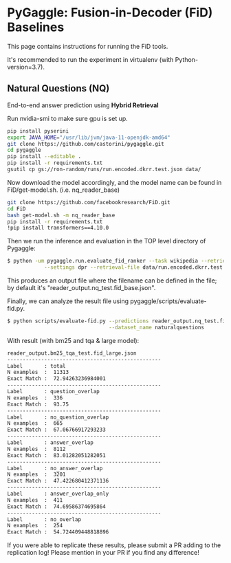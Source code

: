 # PyGaggle: Fusion-in-Decoder (FiD) Baselines

This page contains instructions for running the FiD tools.

It's recommended to run the experiment in virtualenv (with Python-version=3.7).

## Natural Questions (NQ)
End-to-end answer prediction using **Hybrid Retrieval**

Run nvidia-smi to make sure gpu is set up.
```bash
pip install pyserini
export JAVA_HOME="/usr/lib/jvm/java-11-openjdk-amd64"
git clone https://github.com/castorini/pygaggle.git 
cd pygaggle
pip install --editable .
pip install -r requirements.txt
gsutil cp gs://ron-random/runs/run.encoded.dkrr.test.json data/
```

Now download the model accordingly, and the model name can be found in FiD/get-model.sh. (i.e. nq_reader_base)

```bash
git clone https://github.com/facebookresearch/FiD.git
cd FiD
bash get-model.sh -m nq_reader_base
pip install -r requirements.txt
!pip install transformers==4.10.0
```

Then we run the inference and evaluation in the TOP level directory of Pygaggle:
```bash
$ python -um pygaggle.run.evaluate_fid_ranker --task wikipedia --retriever score --reader fid \
            --settings dpr --retrieval-file data/run.encoded.dkrr.test.json --topk-em 100
```
This produces an output file where the filename can be defined in the file; by default it's "reader_output.nq_test.fid_base.json".

Finally, we can analyze the result file using pygaggle/scripts/evaluate-fid.py.

```bash
$ python scripts/evaluate-fid.py --predictions reader_output.nq_test.fid_base.json \
                                 --dataset_name naturalquestions
```

With result (with bm25 and tqa & large model):

```bash
reader_output.bm25_tqa_test.fid_large.json
--------------------------------------------------
Label       : total
N examples  :  11313
Exact Match :  72.94263236984001
--------------------------------------------------
Label       : question_overlap
N examples  :  336
Exact Match :  93.75
--------------------------------------------------
Label       : no_question_overlap
N examples  :  665
Exact Match :  67.06766917293233
--------------------------------------------------
Label       : answer_overlap
N examples  :  8112
Exact Match :  83.01282051282051
--------------------------------------------------
Label       : no_answer_overlap
N examples  :  3201
Exact Match :  47.422680412371136
--------------------------------------------------
Label       : answer_overlap_only
N examples  :  411
Exact Match :  74.69586374695864
--------------------------------------------------
Label       : no_overlap
N examples  :  254
Exact Match :  54.724409448818896
```

If you were able to replicate these results, please submit a PR adding to the replication log! Please mention in your PR if you find any difference!



